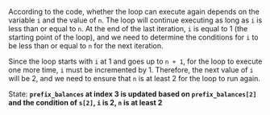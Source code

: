 According to the code, whether the loop can execute again depends on the variable `i` and the value of `n`. The loop will continue executing as long as `i` is less than or equal to `n`. At the end of the last iteration, `i` is equal to 1 (the starting point of the loop), and we need to determine the conditions for `i` to be less than or equal to `n` for the next iteration.

Since the loop starts with `i` at 1 and goes up to `n + 1`, for the loop to execute one more time, `i` must be incremented by 1. Therefore, the next value of `i` will be 2, and we need to ensure that `n` is at least 2 for the loop to run again.

State: **`prefix_balances` at index 3 is updated based on `prefix_balances[2]` and the condition of `s[2]`, `i` is 2, `n` is at least 2**